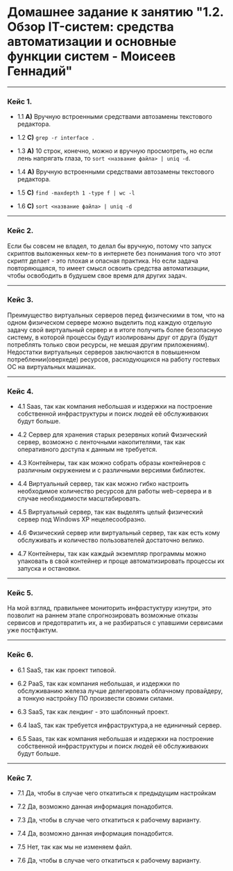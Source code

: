 # Домашнее задание к занятию "1.2. Обзор IT-систем: cредства автоматизации и основные функции систем - Моисеев Геннадий"

---

### Кейс 1.

* 1.1 **А)** Вручную встроенными средствами автозамены текстового редактора.

* 1.2 **C)** `grep -r interface .`

* 1.3 **A)** 10 строк, конечно, можно и вручную просмотреть, но если лень напрягать глаза, то `sort <название файла> | uniq -d`.

* 1.4 **А)** Вручную встроенными средствами автозамены текстового редактора.

* 1.5 **С)** `find -maxdepth 1 -type f | wc -l`

* 1.6 **С)** `sort <название файла> | uniq -d`

---

### Кейс 2.

Если бы совсем не владел, то делал бы вручную, потому что запуск скриптов выложенных кем-то в интернете без понимания того что этот скрипт делает - это плохая и опасная практика.
Но если задача повторяющаяся, то имеет смысл освоить средства автоматизации, чтобы освободить в будушем свое время для других задач.

---

### Кейс 3.

Преимущество виртуальных серверов перед физическими в том, что на одном физическом сервере можно выделить под каждую отдельую задачу свой виртуальный сервер и в итоге получить более безопасную систему, в которой процессы будут изолированы друг от друга (будут потреблять только свои ресурсы, не мешая другим приложениям). Недостатки виртуальных серверов заключаются в повышенном потреблении(оверхеде) ресурсов, расходующихся на работу гостевых ОС на виртуальных машинах. 

---

### Кейс 4.

* 4.1 Saas, так как компания небольшая и издержки на построение собственной инфраструктуры и поиск людей её обслуживаюих будут больше.

* 4.2 Сервер для хранения старых резервных копий
Физический сервер, возможно с ленточными накопителями, так как оперативного доступа к данным не требуется. 

* 4.3 Контейнеры, так как можно собрать образы контейнеров с различным окружением и с различными версиями библиотек.

* 4.4 Виртуальный сервер, так как можно гибко настроить необходимое количество ресурсов для работы web-сервера и в случае необходимости масштабировать.

* 4.5 Виртуальный сервер, так как выделять целый физический сервер под Windows XP нецелесообразно.

* 4.6 Физический сервер или виртуальный сервер, так как есть кому обслуживать и количество пользователей достаточно велико.

* 4.7 Контейнеры, так как каждый экземпляр программы можно упаковать в свой контейнер и проще автоматизировать процессы их запуска и остановки.

---

### Кейс 5.

На мой взгляд, правильнее мониторить инфрастуктуру изнутри, это позволит на раннем этапе спрогнозировать возможные отказы сервисов и предотвратить их, а не разбираться с упавшими сервисами уже постфактум. 

---

### Кейс 6.

* 6.1 SaaS, так как проект типовой.

* 6.2 PaaS, так как компания небольшая, и издержки по обслуживанию железа лучше делегировать облачному провайдеру, а тонкую настройку ПО произвести своими силами.

* 6.3 SaaS, так как лендинг - это шаблонный проект.

* 6.4 IaaS, так как требуется инфраструктура,а не единичный сервер.

* 6.5 Saas, так как компания небольшая и издержки на построение собственной инфраструктуры и поиск людей её обслуживаюих будут больше.

---

### Кейс 7.

* 7.1 Да, чтобы в случае чего откатиться к предыдущим настройкам

* 7.2 Да, возможно данная информация понадобится.

* 7.3 Да, чтобы в случае чего откатиться к рабочему варианту.

* 7.4 Да, возможно данная информация понадобится.

* 7.5 Нет, так как мы не изменяем файл.

* 7.6 Да, чтобы в случае чего откатиться к рабочему варианту.
